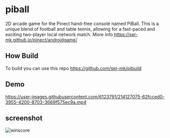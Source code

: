 # piball

 2D arcade game for the Pinect hand-free console named PiBall.
 This is a unique blend of football and table tennis, allowing for a fast-paced and exciting two-player local network match.
 More info https://ser-mk.github.io/pinect/androidgame/
 
 ## How Build
 To build you can use this repo https://github.com/ser-mk/pibuild

## Demo

https://user-images.githubusercontent.com/6123791/214127075-62fcced0-3955-4200-8703-3669f575ec9a.mp4

## screenshot

![winscore](https://user-images.githubusercontent.com/6123791/214127235-64b2d011-37c3-4577-b2c7-bdd81dbd2a2e.jpg)
